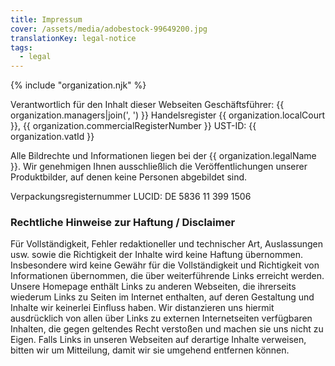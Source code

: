 ```yaml
---
title: Impressum
cover: /assets/media/adobestock-99649200.jpg
translationKey: legal-notice
tags:
  - legal
---
```

{% include "organization.njk" %}

Verantwortlich für den Inhalt dieser Webseiten Geschäftsführer: {{ organization.managers|join(', ') }}
Handelsregister {{ organization.localCourt }}, {{ organization.commercialRegisterNumber }}
UST-ID: {{ organization.vatId }}

Alle Bildrechte und Informationen liegen bei der {{ organization.legalName }}. Wir genehmigen Ihnen ausschließlich die Veröffentlichungen unserer Produktbilder, auf denen keine Personen abgebildet sind.

Verpackungsregisternummer LUCID: DE 5836 11 399 1506

### Rechtliche Hinweise zur Haftung / Disclaimer

Für Vollständigkeit, Fehler redaktioneller und technischer Art, Auslassungen usw. sowie die Richtigkeit der Inhalte wird keine Haftung übernommen. Insbesondere wird keine Gewähr für die Vollständigkeit und Richtigkeit von Informationen übernommen, die über weiterführende Links erreicht werden.
Unsere Homepage enthält Links zu anderen Webseiten, die ihrerseits wiederum Links zu Seiten im Internet enthalten, auf deren Gestaltung und Inhalte wir keinerlei Einfluss haben. Wir distanzieren uns hiermit ausdrücklich von allen über Links zu externen Internetseiten verfügbaren Inhalten, die gegen geltendes Recht verstoßen und machen sie uns nicht zu Eigen. Falls Links in unseren Webseiten auf derartige Inhalte verweisen, bitten wir um Mitteilung, damit wir sie umgehend entfernen können.
